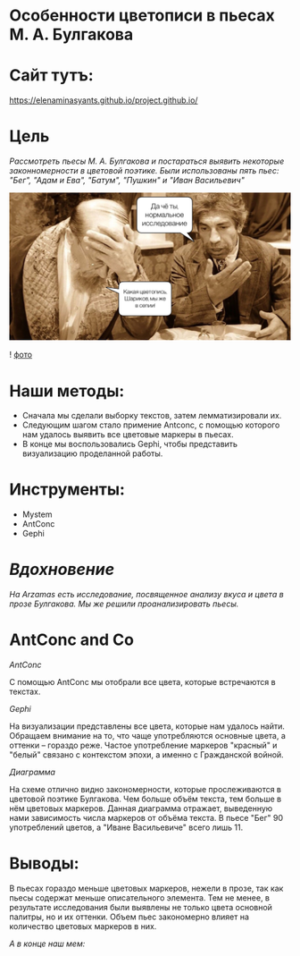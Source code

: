 # Особенности цветописи в пьесах М. А. Булгакова
# Сайт тутъ:
https://elenaminasyants.github.io/project.github.io/
# Цель
*Рассмотреть пьесы М. А. Булгакова и постараться выявить некоторые законномерности в цветовой поэтике. Были использованы пять пьес:
"Бег", "Адам и Ева", "Батум", "Пушкин" и "Иван Васильевич"*

<img src="n1.jpg"> 

! [фото](https://github.com/elenaminasyants/bulgakov.github.io/blob/master/n1.jpg)

# Наши методы: 
+ Сначала мы сделали выборку текстов, затем лемматизировали их.
+ Следующим шагом стало примение Antconc, с помощью которого нам удалось выявить все цветовые маркеры в пьесах.
+ В конце мы воспользовались Gephi, чтобы представить визуализацию проделанной работы.

# Инструменты:
+ Mystem
+ AntConc
+ Gephi

# *Вдохновение* 
*На Arzamas есть исследование, посвященное анализу вкуса и цвета в прозе Булгакова. Мы же решили проанализировать пьесы.*

# AntConc and Co
*AntConc*

С помощью AntConc мы отобрали все цвета, которые встречаются в текстах. 

*Gephi*

На визуализации представлены все цвета, которые нам удалось найти. Обращаем внимание на то, что чаще употребляются основные цвета, а оттенки – гораздо реже. Частое употребление маркеров "красный" и "белый" связано с контекстом эпохи, а именно с Гражданской войной.

*Диаграмма*

На схеме отлично видно закономерности, которые прослеживаются в цветовой поэтике Булгакова. Чем больше объём текста, тем больше в нём цветовых маркеров. 
Данная диаграмма отражает, выведенную нами зависимость числа маркеров от объёма текста. В пьесе "Бег" 90 употреблений цветов, а "Иване Васильевиче" всего лишь 11.

# Выводы:

В пьесах гораздо меньше цветовых маркеров, нежели в прозе, так как пьесы содержат меньше описательного элемента. Тем не менее, в результате исследования были выявлены не только цвета основной палитры, но и их оттенки. Объем пьес закономерно влияет на количество цветовых маркеров в них.

*А в конце наш мем:*

